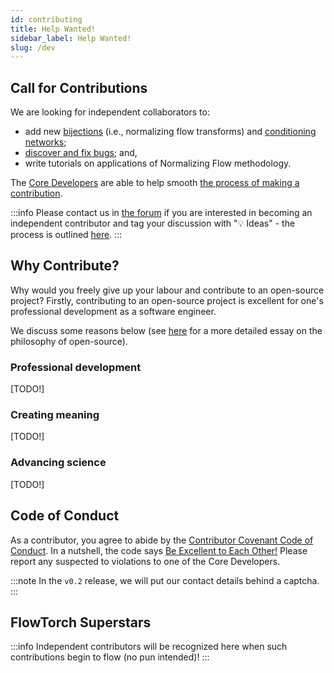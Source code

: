 ```yaml
---
id: contributing
title: Help Wanted!
sidebar_label: Help Wanted!
slug: /dev
---
```

## Call for Contributions
We are looking for independent collaborators to:
* add new [bijections](/dev/bijector) (i.e., normalizing flow transforms) and [conditioning networks](/dev/params);
* [discover and fix bugs](https://github.com/stefanwebb/flowtorch/issues/new/choose); and,
* write tutorials on applications of Normalizing Flow methodology.

The [Core Developers](/dev/about) are able to help smooth [the process of making a contribution](/dev/overview).

:::info
Please contact us in [the forum](https://github.com/stefanwebb/flowtorch/discussions) if you are interested in becoming an independent contributor and tag your discussion with ":bulb: Ideas" - the process is outlined [here](/dev/overview).
:::

## Why Contribute?
Why would you freely give up your labour and contribute to an open-source project? Firstly, contributing to an open-source project is excellent for one's professional development as a software engineer.

We discuss some reasons below (see [here](https://opensource.guide/how-to-contribute/) for a more detailed essay on the philosophy of open-source).

### Professional development
[TODO!]

### Creating meaning
[TODO!]

### Advancing science
[TODO!]

## Code of Conduct
As a contributor, you agree to abide by the [Contributor Covenant Code of Conduct](https://github.com/stefanwebb/flowtorch/blob/master/CODE_OF_CONDUCT.md). In a nutshell, the code says [Be Excellent to Each Other!](https://www.youtube.com/watch?v=rph_1DODXDU) Please report any suspected to violations to one of the Core Developers.

:::note
In the `v0.2` release, we will put our contact details behind a captcha.
:::

## FlowTorch Superstars
:::info
Independent contributors will be recognized here when such contributions begin to flow (no pun intended)!
:::